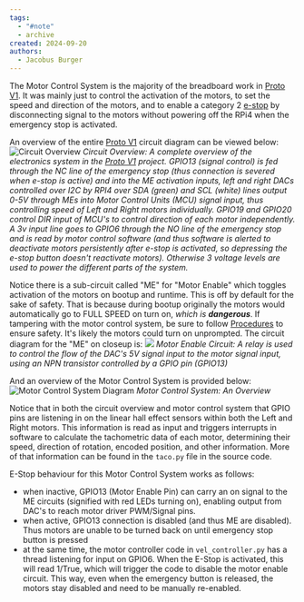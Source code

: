 ```yaml
---
tags:
  - "#note"
  - archive
created: 2024-09-20
authors:
  - Jacobus Burger
---
```

The Motor Control System is the majority of the breadboard work in [Proto V1](Archive/Proto%20V1/Proto%20V1.md). It was mainly just to control the activation of the motors, to set the speed and direction of the motors, and to enable a category 2 [e-stop](https://www.controldesign.com/safety/safety-components/article/21526010/standards-guide-the-use-of-e-stops) by disconnecting signal to the motors without powering off the RPi4 when the emergency stop is activated.

An overview of the entire [Proto V1](Archive/Proto%20V1/Proto%20V1.md) circuit diagram can be viewed below:
![Circuit Overview](Archive/Proto%20V1/2024-08-23%20final%20electronic%20circuit%20diagram.png)
_Circuit Overview: A complete overview of the electronics system in the [Proto V1](Archive/Proto%20V1/Proto%20V1.md) project. GPIO13 (signal control) is fed through the NC line of the emergency stop (thus connection is severed when e-stop is active) and into the ME activation inputs, left and right DACs controlled over I2C by RPI4 over SDA (green) and SCL (white) lines output 0-5V through MEs into Motor Control Units (MCU) signal input, thus controlling speed of Left and Right motors individually. GPIO19 and GPIO20 control DIR input of MCU's to control direction of each motor independently. A 3v input line goes to GPIO6 through the NO line of the emergency stop and is read by motor control software (and thus software is alerted to deactivate motors persistently after e-stop is activated, so depressing the e-stop button doesn't reactivate motors). Otherwise 3 voltage levels are used to power the different parts of the system._

Notice there is a sub-circuit called "ME" for "Motor Enable" which toggles activation of the motors on bootup and runtime. This is off by default for the sake of safety. That is because during bootup originally the motors would automatically go to FULL SPEED on turn on, _which is **dangerous**_. If tampering with the motor control system, be sure to follow [Procedures](Procedures.md) to ensure safety. It's likely the motors could turn on unprompted. The circuit diagram for the "ME" on closeup is:
![](Archive/Proto%20V1/2024-08-23%20motor%20enable%20circuit.png)
_Motor Enable Circuit: A relay is used to control the flow of the DAC's 5V signal input to the motor signal input, using an NPN transistor controlled by a GPIO pin (GPIO13)_

And an overview of the Motor Control System is provided below:
![Motor Control System Diagram](Archive/Proto%20V1/2024-07-29%20motor%20control%20system%20diagram%20(Jacobus).jpg)
_Motor Control System: An Overview_

Notice that in both the circuit overview and motor control system that GPIO pins are listening in on the linear hall effect sensors within both the Left and Right motors. This information is read as input and triggers interrupts in software to calculate the tachometric data of each motor, determining their speed, direction of rotation, encoded position, and other information. More of that information can be found in the `taco.py` file in the source code.

E-Stop behaviour for this Motor Control System works as follows:
- when inactive, GPIO13 (Motor Enable Pin) can carry an on signal to the ME circuits (signified with red LEDs turning on), enabling output from DAC's to reach motor driver PWM/Signal pins.
- when active, GPIO13 connection is disabled (and thus ME are disabled). Thus motors are unable to be turned back on until emergency stop button is pressed
- at the same time, the motor controller code in `vel_controller.py` has a thread listening for input on GPIO6. When the E-Stop is activated, this will read 1/True, which will trigger the code to disable the motor enable circuit. This way, even when the emergency button is released, the motors stay disabled and need to be manually re-enabled.